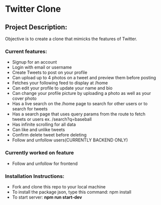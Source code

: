 # Twitter Clone

## Project Description:

Objective is to create a clone that mimicks the features of Twitter.

### **Current features:**

- Signup for an account
- Login with email or username
- Create Tweets to post on your profile
- Can upload up to 4 photos on a tweet and preview them before posting
- Fetches your following feed to display at /home
- Can edit your profile to update your name and bio
- Can change your profile picture by uploading a photo as well as your cover photo
- Has a live search on the /home page to search for other users or to search for tweets
- Has a search page that uses query params from the route to fetch tweets or users ex. /search?q=baseball
- Has infinite scrolling for all data
- Can like and unlike tweets
- Confirm delete tweet before deleting
- Follow and unfollow users(CURRENTLY BACKEND ONLY)

### Currently worked on feature

- Follow and unfollow for frontend

### Installation Instructions:

- Fork and clone this repo to your local machine
- To install the package json, type this command: npm install
- To start server: **npm run start-dev**
